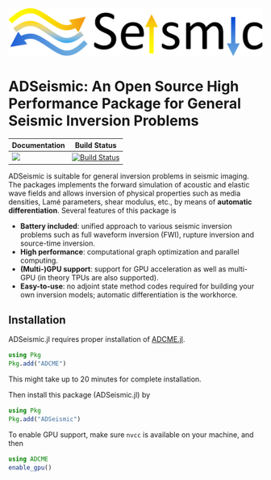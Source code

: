 
![](./docs/src/assets/icon.png)
# ADSeismic: An Open Source High Performance Package for General Seismic Inversion Problems


| Documentation                                                | Build Status                                                 |
| ------------------------------------------------------------ | ------------------------------------------------------------ |
| [![](https://img.shields.io/badge/docs-dev-blue.svg)](https://kailaix.github.io/ADSeismic.jl/dev/) | [![Build Status](https://travis-ci.com/kailaix/ADSeismic.jl.svg?branch=master)](https://travis-ci.com/kailaix/ADSeismic.jl) |

ADSeismic is suitable for general inversion problems in seismic imaging. The packages implements the forward simulation of acoustic and elastic wave fields and allows inversion of physical properties such as media densities, Lamé parameters, shear modulus, etc., by means of **automatic differentiation**. Several features of this package is

- **Battery included**: unified approach to various seismic inversion problems such as full waveform inversion (FWI), rupture inversion and source-time inversion.
- **High performance**: computational graph optimization and parallel computing. 
- **(Multi-)GPU support**: support for GPU acceleration as well as multi-GPU (in theory TPUs are also supported).
- **Easy-to-use**: no adjoint state method codes required for building your own inversion models; automatic differentiation is the workhorce.


## Installation

ADSeismic.jl requires proper installation of [ADCME.jl](https://github.com/kailaix/ADCME.jl/).
```julia
using Pkg
Pkg.add("ADCME")
```
This might take up to 20 minutes for complete installation. 

Then install this package (ADSeismic.jl) by 
```julia
using Pkg
Pkg.add("ADSeismic")
```

To enable GPU support, make sure `nvcc` is available on your machine, and then
```julia
using ADCME
enable_gpu()
```

